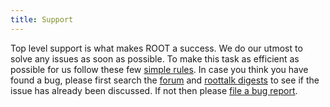 ```yaml
---
title: Support
---
```


Top level support is what makes ROOT a success. We do our utmost to solve any
issues as soon as possible. To make this task as efficient as possible for us
follow these few [simple rules](bug_guidelines). In case you think
you have found a bug, please first search the [forum](https://root-forum.cern.ch) and
[roottalk digests](https://root.cern.ch/roottalk-digest) to see  if the issue has
already been discussed.
If not then please [file a bug report](https://sft.its.cern.ch/jira/secure/CreateIssue.jspa?pid=10010&issuetype=1).